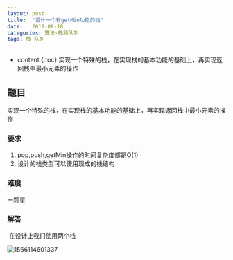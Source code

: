 ```yaml
---
layout: post
title:  "设计一个有getMin功能的栈"
date:   2019-08-18 
categories: 算法-栈和队列
tags: 栈 队列
---
```


* content
{:toc}
实现一个特殊的栈，在实现栈的基本功能的基础上，再实现返回栈中最小元素的操作




## 题目

实现一个特殊的栈，在实现栈的基本功能的基础上，再实现返回栈中最小元素的操作

### 要求
1. pop,push,getMin操作的时间复杂度都是O(1)
2. 设计的栈类型可以使用现成的栈结构

### 难度
一颗星

### 解答

​	在设计上我们使用两个栈

![1566114601337](D:\blog\langkemaoxin.github.io\images\1566114601337.png)